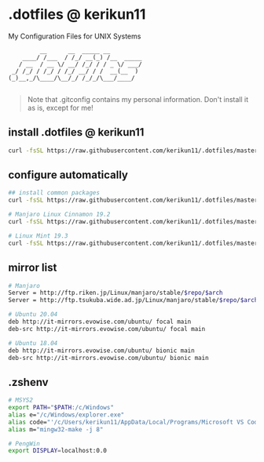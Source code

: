 # .dotfiles @ kerikun11

My Configuration Files for UNIX Systems

```
         __      __  _____ __         
    ____/ /___  / /_/ __(_) /__  _____
   / __  / __ \/ __/ /_/ / / _ \/ ___/
 _/ /_/ / /_/ / /_/ __/ / /  __(__  ) 
(_)__,_/\____/\__/_/ /_/_/\___/____/  
                                      
```

> Note that .gitconfig contains my personal information.
> Don't install it as is, except for me!

## install .dotfiles @ kerikun11

```sh
curl -fsSL https://raw.githubusercontent.com/kerikun11/.dotfiles/master/install.sh | bash
```

## configure automatically

```sh
## install common packages
curl -fsSL https://raw.githubusercontent.com/kerikun11/.dotfiles/master/tools/install_common.sh | sh

# Manjaro Linux Cinnamon 19.2
curl -fsSL https://raw.githubusercontent.com/kerikun11/.dotfiles/master/tools/manjaro_setup.sh | bash

# Linux Mint 19.3
curl -fsSL https://raw.githubusercontent.com/kerikun11/.dotfiles/master/tools/mint_setup.sh | sh
```

## mirror list

```sh
# Manjaro
Server = http://ftp.riken.jp/Linux/manjaro/stable/$repo/$arch
Server = http://ftp.tsukuba.wide.ad.jp/Linux/manjaro/stable/$repo/$arch

# Ubuntu 20.04
deb http://it-mirrors.evowise.com/ubuntu/ focal main
deb-src http://it-mirrors.evowise.com/ubuntu/ focal main

# Ubuntu 18.04
deb http://it-mirrors.evowise.com/ubuntu/ bionic main
deb-src http://it-mirrors.evowise.com/ubuntu/ bionic main
```

## .zshenv

```sh
# MSYS2
export PATH="$PATH:/c/Windows"
alias e="/c/Windows/explorer.exe"
alias code="'/c/Users/kerikun11/AppData/Local/Programs/Microsoft VS Code/Code.exe'"
alias m="mingw32-make -j 8"

# PengWin
export DISPLAY=localhost:0.0
```
